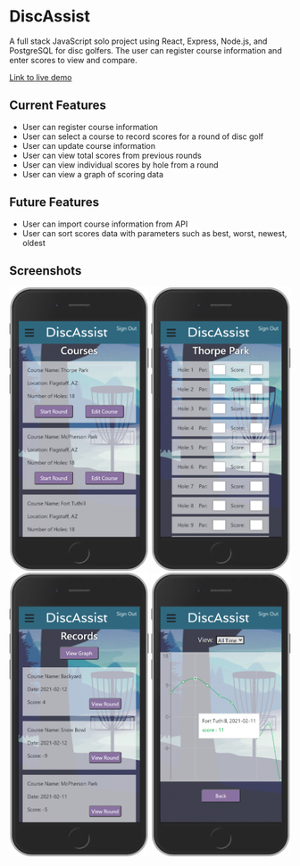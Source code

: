 # DiscAssist

A full stack JavaScript solo project using React, Express, Node.js, and PostgreSQL for disc golfers. The user can register course information and enter scores to view and compare.

[Link to live demo](http://disc-assist.herokuapp.com/)

## Current Features

- User can register course information
- User can select a course to record scores for a round of disc golf
- User can update course information
- User can view total scores from previous rounds
- User can view individual scores by hole from a round
- User can view a graph of scoring data

## Future Features

- User can import course information from API
- User can sort scores data with parameters such as best, worst, newest, oldest

## Screenshots

<img src="https://github.com/jakeobewell/Disc-Assist/blob/master/DiscAssist%20Screenshots/course-view.png" width="250">
<img src="https://github.com/jakeobewell/Disc-Assist/blob/master/DiscAssist%20Screenshots/record-round-view.png" width="250">
<img src="https://github.com/jakeobewell/Disc-Assist/blob/master/DiscAssist%20Screenshots/records-view.png" width="250">
<img src="https://github.com/jakeobewell/Disc-Assist/blob/master/DiscAssist%20Screenshots/graph-view.png" width="250">





